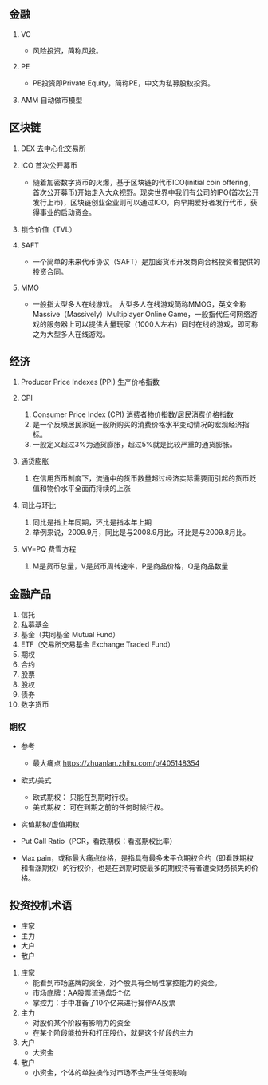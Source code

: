 ## 金融
1. VC
    - 风险投资，简称风投。

2. PE
    - PE投资即Private Equity，简称PE，中文为私募股权投资。

3. AMM 自动做市模型

## 区块链

1. DEX 去中心化交易所

2. ICO 首次公开募币
    - 随着加密数字货币的火爆，基于区块链的代币ICO(initial coin offering，首次公开募币)开始走入大众视野。现实世界中我们有公司的IPO(首次公开发行上市)，区块链创业企业则可以通过ICO，向早期爱好者发行代币，获得事业的启动资金。

3. 锁仓价值（TVL）

4. SAFT
    - 一个简单的未来代币协议（SAFT）是加密货币开发商向合格投资者提供的投资合同。

5. MMO
    - 一般指大型多人在线游戏。 大型多人在线游戏简称MMOG，英文全称Massive（Massively）Multiplayer Online Game，一般指代任何网络游戏的服务器上可以提供大量玩家（1000人左右）同时在线的游戏，即可称之为大型多人在线游戏。


## 经济
1. Producer Price Indexes (PPI) 生产价格指数

2. CPI  
    1. Consumer Price Index (CPI) 消费者物价指数/居民消费价格指数
    2. 是一个反映居民家庭一般所购买的消费价格水平变动情况的宏观经济指标。
    3. 一般定义超过3%为通货膨胀，超过5%就是比较严重的通货膨胀。


3. 通货膨胀  
    1. 在信用货币制度下，流通中的货币数量超过经济实际需要而引起的货币贬值和物价水平全面而持续的上涨


4. 同比与环比
    1. 同比是指上年同期，环比是指本年上期
    2. 举例来说，2009.9月，同比是与2008.9月比，环比是与2009.8月比。

5. MV=PQ 费雪方程
    1. M是货币总量，V是货币周转速率，P是商品价格，Q是商品数量

## 金融产品
1. 信托
2. 私募基金
3. 基金（共同基金 Mutual Fund）
4. ETF（交易所交易基金 Exchange Traded Fund）
5. 期权
6. 合约
7. 股票
8. 股权
9. 债券
10. 数字货币

### 期权
- 参考 
    - 最大痛点 https://zhuanlan.zhihu.com/p/405148354

- 欧式/美式
    - 欧式期权： 只能在到期时行权。
    - 美式期权： 可在到期之前的任何时候行权。

- 实值期权/虚值期权

- Put Call Ratio（PCR，看跌期权：看涨期权比率）

- Max pain，或称最大痛点价格，是指具有最多未平仓期权合约（即看跌期权和看涨期权）的行权价，也是在到期时使最多的期权持有者遭受财务损失的价格。


## 投资投机术语
- 庄家
- 主力
- 大户
- 散户

1. 庄家
    - 能看到市场底牌的资金，对个股具有全局性掌控能力的资金。
    - 市场底牌：AA股票流通盘5个亿
    - 掌控力：手中准备了10个亿来进行操作AA股票
2. 主力
    - 对股价某个阶段有影响力的资金
    - 在某个阶段能拉升和打压股价，就是这个阶段的主力
4. 大户
    - 大资金
5. 散户
    - 小资金，个体的单独操作对市场不会产生任何影响
